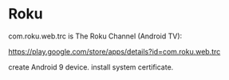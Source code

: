 # Roku

com.roku.web.trc is The Roku Channel (Android TV):

https://play.google.com/store/apps/details?id=com.roku.web.trc

create Android 9 device. install system certificate.
